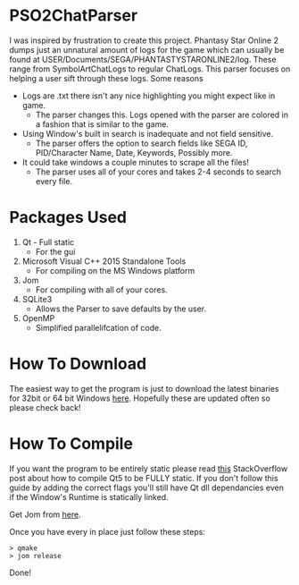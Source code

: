 PSO2ChatParser
==============

I was inspired by frustration to create this project. 
Phantasy Star Online 2 dumps just an unnatural amount of logs for the game which can usually be found at USER/Documents/SEGA/PHANTASTYSTARONLINE2/log. 
These range from SymbolArtChatLogs to regular ChatLogs. 
This parser focuses on helping a user sift through these logs.
Some reasons
* Logs are .txt there isn't any nice highlighting you might expect 
like in game.
    * The parser changes this. Logs opened with the parser are colored in a 
fashion that is similar to the game.
* Using Window's built in search is inadequate and not field sensitive.
    * The parser offers the option to search fields like SEGA ID,
PID/Character Name, Date, Keywords, Possibly more.
* It could take windows a couple minutes to scrape all the files!
    * The parser uses all of your cores and takes 2-4 seconds to search every file.

Packages Used
=============
1. Qt - Full static
    * For the gui
2. Microsoft Visual C++ 2015 Standalone Tools
    * For compiling on the MS Windows platform
3. Jom
    * For compiling with all of your cores.
3. SQLite3
    * Allows the Parser to save defaults by the user. 
4. OpenMP
    * Simplified parallelifcation of code.

How To Download
===============

The easiest way to get the program is just to download the latest binaries
for 32bit or 64 bit Windows [here](https://github.com/AmericanEnglish/PSO2ChatParser/releases).
Hopefully these are updated often so please check back!

How To Compile
==============

If you want the program to be entirely static please read [this](https://dummy.link)
StackOverflow post about how to compile Qt5 to be FULLY static. 
If you don't follow this guide by adding the correct flags you'll still have
Qt dll dependancies even if the Window's Runtime is statically linked.

Get Jom from [here](https://wiki.qt.io/Jom).

Once you have every in place just follow these steps:
```
> qmake
> jom release
```

Done!
